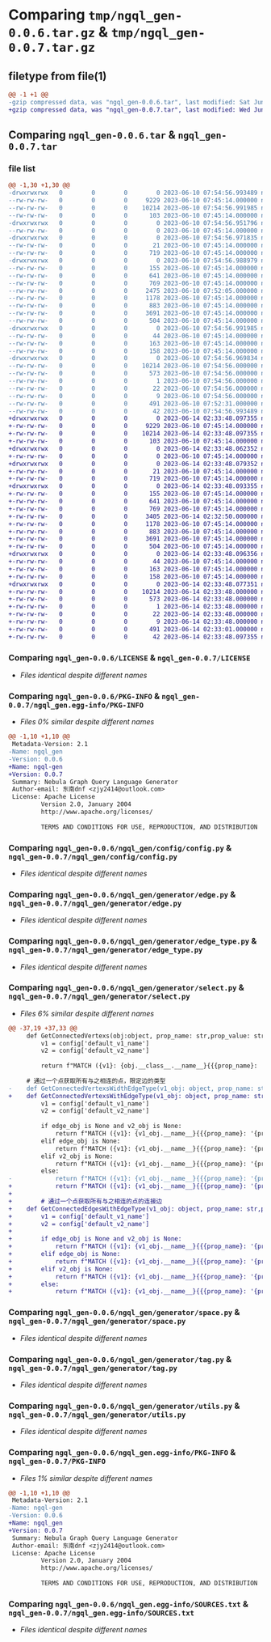 # Comparing `tmp/ngql_gen-0.0.6.tar.gz` & `tmp/ngql_gen-0.0.7.tar.gz`

## filetype from file(1)

```diff
@@ -1 +1 @@
-gzip compressed data, was "ngql_gen-0.0.6.tar", last modified: Sat Jun 10 07:54:56 2023, max compression
+gzip compressed data, was "ngql_gen-0.0.7.tar", last modified: Wed Jun 14 02:33:48 2023, max compression
```

## Comparing `ngql_gen-0.0.6.tar` & `ngql_gen-0.0.7.tar`

### file list

```diff
@@ -1,30 +1,30 @@
-drwxrwxrwx   0        0        0        0 2023-06-10 07:54:56.993489 ngql_gen-0.0.6/
--rw-rw-rw-   0        0        0     9229 2023-06-10 07:45:14.000000 ngql_gen-0.0.6/LICENSE
--rw-rw-rw-   0        0        0    10214 2023-06-10 07:54:56.991985 ngql_gen-0.0.6/PKG-INFO
--rw-rw-rw-   0        0        0      103 2023-06-10 07:45:14.000000 ngql_gen-0.0.6/README.md
-drwxrwxrwx   0        0        0        0 2023-06-10 07:54:56.951796 ngql_gen-0.0.6/ngql_gen/
--rw-rw-rw-   0        0        0        0 2023-06-10 07:45:14.000000 ngql_gen-0.0.6/ngql_gen/__init__.py
-drwxrwxrwx   0        0        0        0 2023-06-10 07:54:56.971835 ngql_gen-0.0.6/ngql_gen/config/
--rw-rw-rw-   0        0        0       21 2023-06-10 07:45:14.000000 ngql_gen-0.0.6/ngql_gen/config/__init__.py
--rw-rw-rw-   0        0        0      719 2023-06-10 07:45:14.000000 ngql_gen-0.0.6/ngql_gen/config/config.py
-drwxrwxrwx   0        0        0        0 2023-06-10 07:54:56.988979 ngql_gen-0.0.6/ngql_gen/generator/
--rw-rw-rw-   0        0        0      155 2023-06-10 07:45:14.000000 ngql_gen-0.0.6/ngql_gen/generator/__init__.py
--rw-rw-rw-   0        0        0      641 2023-06-10 07:45:14.000000 ngql_gen-0.0.6/ngql_gen/generator/edge.py
--rw-rw-rw-   0        0        0      769 2023-06-10 07:45:14.000000 ngql_gen-0.0.6/ngql_gen/generator/edge_type.py
--rw-rw-rw-   0        0        0     2475 2023-06-10 07:52:05.000000 ngql_gen-0.0.6/ngql_gen/generator/select.py
--rw-rw-rw-   0        0        0     1178 2023-06-10 07:45:14.000000 ngql_gen-0.0.6/ngql_gen/generator/space.py
--rw-rw-rw-   0        0        0      883 2023-06-10 07:45:14.000000 ngql_gen-0.0.6/ngql_gen/generator/tag.py
--rw-rw-rw-   0        0        0     3691 2023-06-10 07:45:14.000000 ngql_gen-0.0.6/ngql_gen/generator/utils.py
--rw-rw-rw-   0        0        0      504 2023-06-10 07:45:14.000000 ngql_gen-0.0.6/ngql_gen/generator/vertex.py
-drwxrwxrwx   0        0        0        0 2023-06-10 07:54:56.991985 ngql_gen-0.0.6/ngql_gen/model/
--rw-rw-rw-   0        0        0       44 2023-06-10 07:45:14.000000 ngql_gen-0.0.6/ngql_gen/model/__init__.py
--rw-rw-rw-   0        0        0      163 2023-06-10 07:45:14.000000 ngql_gen-0.0.6/ngql_gen/model/edge_type.py
--rw-rw-rw-   0        0        0      158 2023-06-10 07:45:14.000000 ngql_gen-0.0.6/ngql_gen/model/tag.py
-drwxrwxrwx   0        0        0        0 2023-06-10 07:54:56.969834 ngql_gen-0.0.6/ngql_gen.egg-info/
--rw-rw-rw-   0        0        0    10214 2023-06-10 07:54:56.000000 ngql_gen-0.0.6/ngql_gen.egg-info/PKG-INFO
--rw-rw-rw-   0        0        0      573 2023-06-10 07:54:56.000000 ngql_gen-0.0.6/ngql_gen.egg-info/SOURCES.txt
--rw-rw-rw-   0        0        0        1 2023-06-10 07:54:56.000000 ngql_gen-0.0.6/ngql_gen.egg-info/dependency_links.txt
--rw-rw-rw-   0        0        0       22 2023-06-10 07:54:56.000000 ngql_gen-0.0.6/ngql_gen.egg-info/requires.txt
--rw-rw-rw-   0        0        0        9 2023-06-10 07:54:56.000000 ngql_gen-0.0.6/ngql_gen.egg-info/top_level.txt
--rw-rw-rw-   0        0        0      491 2023-06-10 07:52:31.000000 ngql_gen-0.0.6/pyproject.toml
--rw-rw-rw-   0        0        0       42 2023-06-10 07:54:56.993489 ngql_gen-0.0.6/setup.cfg
+drwxrwxrwx   0        0        0        0 2023-06-14 02:33:48.097355 ngql_gen-0.0.7/
+-rw-rw-rw-   0        0        0     9229 2023-06-10 07:45:14.000000 ngql_gen-0.0.7/LICENSE
+-rw-rw-rw-   0        0        0    10214 2023-06-14 02:33:48.097355 ngql_gen-0.0.7/PKG-INFO
+-rw-rw-rw-   0        0        0      103 2023-06-10 07:45:14.000000 ngql_gen-0.0.7/README.md
+drwxrwxrwx   0        0        0        0 2023-06-14 02:33:48.062352 ngql_gen-0.0.7/ngql_gen/
+-rw-rw-rw-   0        0        0        0 2023-06-10 07:45:14.000000 ngql_gen-0.0.7/ngql_gen/__init__.py
+drwxrwxrwx   0        0        0        0 2023-06-14 02:33:48.079352 ngql_gen-0.0.7/ngql_gen/config/
+-rw-rw-rw-   0        0        0       21 2023-06-10 07:45:14.000000 ngql_gen-0.0.7/ngql_gen/config/__init__.py
+-rw-rw-rw-   0        0        0      719 2023-06-10 07:45:14.000000 ngql_gen-0.0.7/ngql_gen/config/config.py
+drwxrwxrwx   0        0        0        0 2023-06-14 02:33:48.093355 ngql_gen-0.0.7/ngql_gen/generator/
+-rw-rw-rw-   0        0        0      155 2023-06-10 07:45:14.000000 ngql_gen-0.0.7/ngql_gen/generator/__init__.py
+-rw-rw-rw-   0        0        0      641 2023-06-10 07:45:14.000000 ngql_gen-0.0.7/ngql_gen/generator/edge.py
+-rw-rw-rw-   0        0        0      769 2023-06-10 07:45:14.000000 ngql_gen-0.0.7/ngql_gen/generator/edge_type.py
+-rw-rw-rw-   0        0        0     3405 2023-06-14 02:32:50.000000 ngql_gen-0.0.7/ngql_gen/generator/select.py
+-rw-rw-rw-   0        0        0     1178 2023-06-10 07:45:14.000000 ngql_gen-0.0.7/ngql_gen/generator/space.py
+-rw-rw-rw-   0        0        0      883 2023-06-10 07:45:14.000000 ngql_gen-0.0.7/ngql_gen/generator/tag.py
+-rw-rw-rw-   0        0        0     3691 2023-06-10 07:45:14.000000 ngql_gen-0.0.7/ngql_gen/generator/utils.py
+-rw-rw-rw-   0        0        0      504 2023-06-10 07:45:14.000000 ngql_gen-0.0.7/ngql_gen/generator/vertex.py
+drwxrwxrwx   0        0        0        0 2023-06-14 02:33:48.096356 ngql_gen-0.0.7/ngql_gen/model/
+-rw-rw-rw-   0        0        0       44 2023-06-10 07:45:14.000000 ngql_gen-0.0.7/ngql_gen/model/__init__.py
+-rw-rw-rw-   0        0        0      163 2023-06-10 07:45:14.000000 ngql_gen-0.0.7/ngql_gen/model/edge_type.py
+-rw-rw-rw-   0        0        0      158 2023-06-10 07:45:14.000000 ngql_gen-0.0.7/ngql_gen/model/tag.py
+drwxrwxrwx   0        0        0        0 2023-06-14 02:33:48.077351 ngql_gen-0.0.7/ngql_gen.egg-info/
+-rw-rw-rw-   0        0        0    10214 2023-06-14 02:33:48.000000 ngql_gen-0.0.7/ngql_gen.egg-info/PKG-INFO
+-rw-rw-rw-   0        0        0      573 2023-06-14 02:33:48.000000 ngql_gen-0.0.7/ngql_gen.egg-info/SOURCES.txt
+-rw-rw-rw-   0        0        0        1 2023-06-14 02:33:48.000000 ngql_gen-0.0.7/ngql_gen.egg-info/dependency_links.txt
+-rw-rw-rw-   0        0        0       22 2023-06-14 02:33:48.000000 ngql_gen-0.0.7/ngql_gen.egg-info/requires.txt
+-rw-rw-rw-   0        0        0        9 2023-06-14 02:33:48.000000 ngql_gen-0.0.7/ngql_gen.egg-info/top_level.txt
+-rw-rw-rw-   0        0        0      491 2023-06-14 02:33:01.000000 ngql_gen-0.0.7/pyproject.toml
+-rw-rw-rw-   0        0        0       42 2023-06-14 02:33:48.097355 ngql_gen-0.0.7/setup.cfg
```

### Comparing `ngql_gen-0.0.6/LICENSE` & `ngql_gen-0.0.7/LICENSE`

 * *Files identical despite different names*

### Comparing `ngql_gen-0.0.6/PKG-INFO` & `ngql_gen-0.0.7/ngql_gen.egg-info/PKG-INFO`

 * *Files 0% similar despite different names*

```diff
@@ -1,10 +1,10 @@
 Metadata-Version: 2.1
-Name: ngql_gen
-Version: 0.0.6
+Name: ngql-gen
+Version: 0.0.7
 Summary: Nebula Graph Query Language Generator
 Author-email: 东南dnf <zjy2414@outlook.com>
 License: Apache License
         Version 2.0, January 2004
         http://www.apache.org/licenses/
         
         TERMS AND CONDITIONS FOR USE, REPRODUCTION, AND DISTRIBUTION
```

### Comparing `ngql_gen-0.0.6/ngql_gen/config/config.py` & `ngql_gen-0.0.7/ngql_gen/config/config.py`

 * *Files identical despite different names*

### Comparing `ngql_gen-0.0.6/ngql_gen/generator/edge.py` & `ngql_gen-0.0.7/ngql_gen/generator/edge.py`

 * *Files identical despite different names*

### Comparing `ngql_gen-0.0.6/ngql_gen/generator/edge_type.py` & `ngql_gen-0.0.7/ngql_gen/generator/edge_type.py`

 * *Files identical despite different names*

### Comparing `ngql_gen-0.0.6/ngql_gen/generator/select.py` & `ngql_gen-0.0.7/ngql_gen/generator/select.py`

 * *Files 6% similar despite different names*

```diff
@@ -37,19 +37,33 @@
     def GetConnectedVertexs(obj:object, prop_name: str,prop_value: str):
         v1 = config['default_v1_name']
         v2 = config['default_v2_name']
 
         return f"MATCH ({v1}: {obj.__class__.__name__}{{{prop_name}: '{prop_value}'}})--({v2}) RETURN {v2};"
     
     # 通过一个点获取所有与之相连的点，限定边的类型
-    def GetConnectedVertexsWidthEdgeType(v1_obj: object, prop_name: str,prop_value: str, edge_obj: object = None, v2_obj: object = None):
+    def GetConnectedVertexsWithEdgeType(v1_obj: object, prop_name: str,prop_value: str, edge_obj: object = None, v2_obj: object = None):
         v1 = config['default_v1_name']
         v2 = config['default_v2_name']
 
         if edge_obj is None and v2_obj is None:
             return f"MATCH ({v1}: {v1_obj.__name__}{{{prop_name}: '{prop_value}'}})--({v2}) RETURN {v2};"
         elif edge_obj is None:
             return f"MATCH ({v1}: {v1_obj.__name__}{{{prop_name}: '{prop_value}'}})--({v2}: {v2_obj.__name__}) RETURN {v2};"
         elif v2_obj is None:
             return f"MATCH ({v1}: {v1_obj.__name__}{{{prop_name}: '{prop_value}'}})-[e: {edge_obj.__name__}]-({v2}) RETURN {v2};"
         else:
-            return f"MATCH ({v1}: {v1_obj.__name__}{{{prop_name}: '{prop_value}'}})-[e: {edge_obj.__name__}]-({v2}: {v2_obj.__name__}) RETURN {v2};"
+            return f"MATCH ({v1}: {v1_obj.__name__}{{{prop_name}: '{prop_value}'}})-[e: {edge_obj.__name__}]-({v2}: {v2_obj.__name__}) RETURN {v2};"
+        
+        # 通过一个点获取所有与之相连的点的连接边
+    def GetConnectedEdgesWithEdgeType(v1_obj: object, prop_name: str,prop_value: str, edge_obj: object = None, v2_obj: object = None):
+        v1 = config['default_v1_name']
+        v2 = config['default_v2_name']
+
+        if edge_obj is None and v2_obj is None:
+            return f"MATCH ({v1}: {v1_obj.__name__}{{{prop_name}: '{prop_value}'}})--({v2}) RETURN {e};"
+        elif edge_obj is None:
+            return f"MATCH ({v1}: {v1_obj.__name__}{{{prop_name}: '{prop_value}'}})--({v2}: {v2_obj.__name__}) RETURN {e};"
+        elif v2_obj is None:
+            return f"MATCH ({v1}: {v1_obj.__name__}{{{prop_name}: '{prop_value}'}})-[e: {edge_obj.__name__}]-({v2}) RETURN {e};"
+        else:
+            return f"MATCH ({v1}: {v1_obj.__name__}{{{prop_name}: '{prop_value}'}})-[e: {edge_obj.__name__}]-({v2}: {v2_obj.__name__}) RETURN e;"
```

### Comparing `ngql_gen-0.0.6/ngql_gen/generator/space.py` & `ngql_gen-0.0.7/ngql_gen/generator/space.py`

 * *Files identical despite different names*

### Comparing `ngql_gen-0.0.6/ngql_gen/generator/tag.py` & `ngql_gen-0.0.7/ngql_gen/generator/tag.py`

 * *Files identical despite different names*

### Comparing `ngql_gen-0.0.6/ngql_gen/generator/utils.py` & `ngql_gen-0.0.7/ngql_gen/generator/utils.py`

 * *Files identical despite different names*

### Comparing `ngql_gen-0.0.6/ngql_gen.egg-info/PKG-INFO` & `ngql_gen-0.0.7/PKG-INFO`

 * *Files 1% similar despite different names*

```diff
@@ -1,10 +1,10 @@
 Metadata-Version: 2.1
-Name: ngql-gen
-Version: 0.0.6
+Name: ngql_gen
+Version: 0.0.7
 Summary: Nebula Graph Query Language Generator
 Author-email: 东南dnf <zjy2414@outlook.com>
 License: Apache License
         Version 2.0, January 2004
         http://www.apache.org/licenses/
         
         TERMS AND CONDITIONS FOR USE, REPRODUCTION, AND DISTRIBUTION
```

### Comparing `ngql_gen-0.0.6/ngql_gen.egg-info/SOURCES.txt` & `ngql_gen-0.0.7/ngql_gen.egg-info/SOURCES.txt`

 * *Files identical despite different names*

